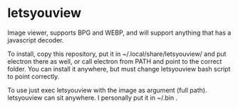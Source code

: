 # letsyouview
Image viewer, supports BPG and WEBP, and will support anything that has a javascript decoder.

To install, copy this repository, put it in ~/.local/share/letsyouview/ and put electron there as well, or call electron from PATH and point to the correct folder. You can install it anywhere, but must change letsyouview bash script to point correctly.

To use just exec letsyouview with the image as argument (full path). letsyouview can sit anywhere. I personally put it in ~/.bin .
